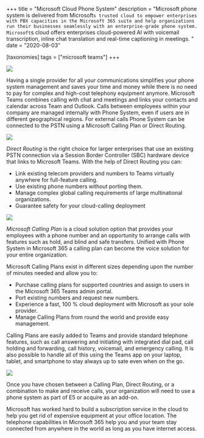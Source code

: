 +++
title = "Microsoft Cloud Phone System"
description = "Microsoft phone system is delivered from Microsoft`s trusted cloud to empower enterprises with PBX capacities in the Microsoft 365 suite and help organizations run their businesses seamlessly with an enterprise-grade phone system. Microsoft`s cloud offers enterprises cloud-powered AI with voicemail transcription, inline chat translation and real-time captioning in meetings. "
date = "2020-08-03"

[taxonomies]
tags = ["microsoft teams"]
+++

![](https://o365hq.com/images/790.jpg)

Having a single provider for all your communications simplifies your
phone system management and saves your time and money while there is no
need to pay for complex and high-cost telephony equipment anymore.
Microsoft Teams combines calling with chat and meetings and links your
contacts and calendar across Team and Outlook. Calls between employees
within your company are managed internally with Phone System, even if
users are in different geographical regions. For external calls Phone
System can be connected to the PSTN using a Microsoft Calling Plan or
Direct Routing.

![](https://o365hq.com/images/791.png)

*Direct Routing* is the right choice for larger enterprises that use an
existing PSTN connection via a Session Border Controller (SBC) hardware
device that links to Microsoft Teams. With the help of Direct Routing
you can:

-   Link existing telecom providers and numbers to Teams virtually
    anywhere for full-feature calling.
-   Use existing phone numbers without porting them.
-   Manage complex global calling requirements of large multinational
    organizations.
-   Guarantee safety for your cloud-calling deployment

![](https://o365hq.com/images/793.png)

*Microsoft Calling Plan* is a cloud solution option that provides your
employees with a phone number and an opportunity to arrange calls with
features such as hold, and blind and safe transfers. Unified with Phone
System in Microsoft 365 a calling plan can become the voice solution for
your entire organization.

Microsoft Calling Plans exist in different sizes depending upon the
number of minutes needed and allow you to:

-   Purchase calling plans for supported countries and assign to users
    in the Microsoft 365 Teams admin portal.
-   Port existing numbers and request new numbers.
-   Experience a fast, 100 % cloud deployment with Microsoft as your
    sole provider.
-   Manage Calling Plans from round the world and provide easy
    management.

Calling Plans are easily added to Teams and provide standard telephone
features, such as call answering and initiating with integrated dial
pad, call holding and forwarding, call history, voicemail, and emergency
calling. It is also possible to handle all of this using the Teams app
on your laptop, tablet, and smartphone to stay always up to sate even
when on the go.

![](https://o365hq.com/images/792.png)

Once you have chosen between a Calling Plan, Direct Routing, or a
combination to make and receive calls, your organization will need to
use a phone system as part of E5 or acquire as an add-on.

Microsoft has worked hard to build a subscription service in the cloud
to help you get rid of expensive equipment at your office location. The
telephone capabilities in Microsoft 365 help you and your team stay
connected from anywhere in the world as long as you have internet
access.